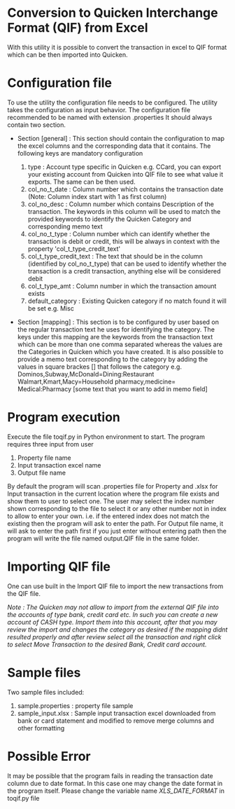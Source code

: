 # Conversion to Quicken Interchange Format (QIF) from Excel
With this utility it is possible to convert the transaction in excel to QIF format which can be then imported into Quicken.

# Configuration file
To use the utility the configuration file needs to be configured. The utility takes the configuration as input behavior. The configuration file recommended to be named with extension
.properties
It should always contain two section.
- Section [general] :
    This section should contain the configuration to map the excel columns and the corresponding
    data that it contains. The following keys are mandatory configuration
    1) type : Account type specific in Quicken e.g. CCard, you can export your existing account from Quicken into QIF file to see what value it exports. The same can be then used.
    2) col_no_t_date : Column number which contains the transaction date (Note: Column index start with 1 as first column)
    3) col_no_desc : Column number which contains Description of the transaction. The keywords in this column will be used to match the provided keywords to identify the Quicken Category and corresponding memo text
    4) col_no_t_type : Column number which can identify whether the transaction is debit or credit, this will be always in context with the property 'col_t_type_credit_text'
    5) col_t_type_credit_text : The text that should be in the column (identified by col_no_t_type) that can be used to identify whether the transaction is a credit transaction, anything else will be considered debit
    6) col_t_type_amt : Column number in which the transaction amount exists
    7) default_category : Existing Quicken category if no match found it will be set e.g. Misc

- Section [mapping] :
    This section is to be configured by user based on the regular transaction text he uses for identifying the category. The keys under this mapping are the keywords from the transaction text which can be more than one comma separated whereas the values are the Categories in Quicken which you have created. It is also possible to provide a memo text corresponding to the category by adding the values in square brackes [] that follows the category
    e.g.
    Dominos,Subway,McDonald=Dining:Restaurant
    Walmart,Kmart,Macy=Household
    pharmacy,medicine= Medical:Pharmacy [some text that you want to add in memo field]

# Program execution
Execute the file toqif.py in Python environment to start.
The program requires three input from user
1) Property file name
2) Input transaction excel name
3) Output file name

By default the program will scan .properties file for Property and .xlsx for Input transaction in the current location where the program file exists and show them to user to select one. The user may select the index number shown corresponding to the file to select it or any other number not in index to allow to enter your own. i.e. if the entered index does not match the existing then the program will ask to enter the path.
For Output file name, it will ask to enter the path first if you just enter without entering path then the program will write the file named output.QIF file in the same folder.

# Importing QIF file
One can use built in the Import QIF file to import the new transactions from the QIF file.

_Note : The Quicken may not allow to import from the external QIF file into the accounts of type bank, credit card etc. In such you can create a new account of CASH type. Import them into this account, after that you may review the import and changes the category as desired if the mapping didnt resulted properly and after review select all the transaction and right click to select Move Transaction to the desired Bank, Credit card account._


# Sample files
Two sample files included:
1) sample.properties : property file sample
2) sample_input.xlsx : Sample input transaction excel downloaded from bank or card statement and modified to remove merge columns and other formatting

# Possible Error
It may be possible that the program fails in reading the transaction date column due to date format. In this case one may change the date format in the program itself. Please change the variable name *XLS_DATE_FORMAT* in toqif.py file
